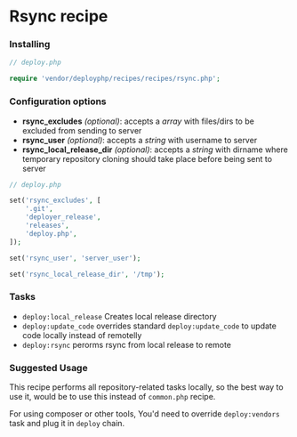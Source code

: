 # Rsync recipe

### Installing

```php
// deploy.php

require 'vendor/deployphp/recipes/recipes/rsync.php';
```

### Configuration options

- **rsync_excludes** *(optional)*: accepts a *array* with files/dirs to be excluded from sending to server
- **rsync_user** *(optional)*: accepts a *string* with username to server
- **rsync_local_release_dir** *(optional)*: accepts a *string* with dirname where temporary repository cloning should take place before being sent to server

```php
// deploy.php

set('rsync_excludes', [
    '.git',
    'deployer_release',
    'releases',
    'deploy.php',
]);

set('rsync_user', 'server_user');

set('rsync_local_release_dir', '/tmp');
```

### Tasks

- `deploy:local_release` Creates local release directory
- `deploy:update_code` overrides standard `deploy:update_code` to update code locally instead of remotelly
- `deploy:rsync` perorms rsync from local release to remote

### Suggested Usage

This recipe performs all repository-related tasks locally, so the best way to use it, would be to use this instead of `common.php` recipe.

For using composer or other tools, You'd need to override `deploy:vendors` task and plug it in `deploy` chain.

